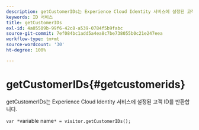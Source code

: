 ```yaml
---
description: getCustomerIDs는 Experience Cloud Identity 서비스에 설정된 고객 ID를 반환합니다.
keywords: ID 서비스
title: getCustomerIDs
exl-id: 4a05509b-99f6-42c8-a539-0784f5b9fabc
source-git-commit: 7ef084bc1add5a4ea8c7be738055b0c21e247eea
workflow-type: tm+mt
source-wordcount: '30'
ht-degree: 100%

---
```


# getCustomerIDs{#getcustomerids}

getCustomerIDs는 Experience Cloud Identity 서비스에 설정된 고객 ID를 반환합니다.

<!--
Is there anything else we can say about this??
-->

`var *`variable name`* = visitor.getCustomerIDs();`
